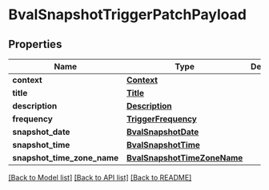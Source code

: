 # BvalSnapshotTriggerPatchPayload

## Properties
Name | Type | Description | Notes
------------ | ------------- | ------------- | -------------
**context** | [**Context**](Context.md) |  | [optional] 
**title** | [**Title**](Title.md) |  | [optional] 
**description** | [**Description**](Description.md) |  | [optional] 
**frequency** | [**TriggerFrequency**](TriggerFrequency.md) |  | [optional] 
**snapshot_date** | [**BvalSnapshotDate**](BvalSnapshotDate.md) |  | [optional] 
**snapshot_time** | [**BvalSnapshotTime**](BvalSnapshotTime.md) |  | [optional] 
**snapshot_time_zone_name** | [**BvalSnapshotTimeZoneName**](BvalSnapshotTimeZoneName.md) |  | [optional] 

[[Back to Model list]](../README.md#documentation-for-models) [[Back to API list]](../README.md#documentation-for-api-endpoints) [[Back to README]](../README.md)

